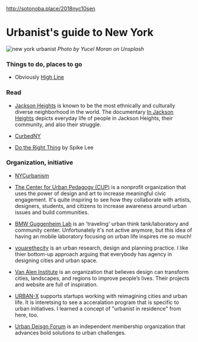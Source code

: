 
http://sotonoba.place/2018nyc10sen

# Urbanist's guide to New York

![new york urbanist](newyork01.jpg)
*Photo by Yucel Moran on Unsplash*

### Things to do, places to go

- Obviously [High Line](https://www.thehighline.org/)

### Read

- [Jackson Heights](https://ny.curbed.com/2017/4/19/15328342/jackson-heights-queens-history) is known to be the most ethnically and culturally diverse neighborhood in the world. The documentary [In Jackson Heights](https://vimeo.com/141051231) depicts everyday life of people in Jackson Heights, their community, and also their struggle.

- [CurbedNY](https://ny.curbed.com/maps)

- [Do the Right Thing](https://www.imdb.com/title/tt0097216/) by Spike Lee


### Organization, initiative

- [NYCurbanism](https://www.nycurbanism.com/wtc)

- [The Center for Urban Pedagogy (CUP)](http://www.welcometocup.org/) is a nonprofit organization that uses the power of design and art to increase meaningful civic engagement. It's quite inspiring to see how they collaborate with artists, designers, students, and citizens to increase awareness around urban issues and build communities.

- [BMW Guggenheim Lab](http://www.bmwguggenheimlab.org/) is an 'traveling' urban think tank/laboratory and community center. Unfortunately it's not active anymore, but this idea of having an mobile laboratory focusing on urban life inspires me so much!

- [youarethecity](http://www.youarethecity.com/) is an urban research, design and planning practice. I like thier bottom-up approach arguing that everybody has agency in designing cities and urban space.

- [Van Alen Institute](https://www.vanalen.org/) is an organization that believes design can transform cities, landscapes, and regions to improve people’s lives. Their projects and website are full of inspiration.

- [URBAN-X](https://www.urban-x.com/) supports startups working with reimagining cities and urban life. It is interetsing to see a acceralation program that is specific to urban initiatives. I learned a concept of "urbanist in residence" from here, too. 

- [Urban Deisgn Forum](https://urbandesignforum.org/) is an independent membership organization that advances bold solutions to urban challenges. 

